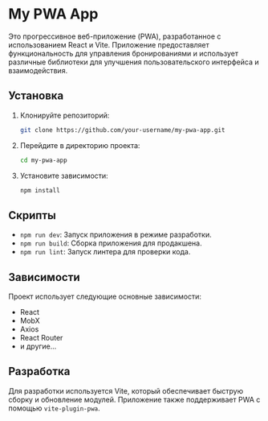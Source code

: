 # My PWA App

Это прогрессивное веб-приложение (PWA), разработанное с использованием React и Vite. Приложение предоставляет функциональность для управления бронированиями и использует различные библиотеки для улучшения пользовательского интерфейса и взаимодействия.

## Установка

1. Клонируйте репозиторий:
   ```bash
   git clone https://github.com/your-username/my-pwa-app.git
   ```
2. Перейдите в директорию проекта:
   ```bash
   cd my-pwa-app
   ```
3. Установите зависимости:
   ```bash
   npm install
   ```

## Скрипты

- `npm run dev`: Запуск приложения в режиме разработки.
- `npm run build`: Сборка приложения для продакшена.
- `npm run lint`: Запуск линтера для проверки кода.

## Зависимости

Проект использует следующие основные зависимости:

- React
- MobX
- Axios
- React Router
- и другие...

## Разработка

Для разработки используется Vite, который обеспечивает быструю сборку и обновление модулей. Приложение также поддерживает PWA с помощью `vite-plugin-pwa`.
